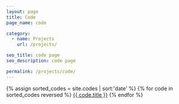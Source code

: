 ```yaml
---
layout: page
title: Code
page_name: code

category:
  - name: Projects
    url: /projects/

seo_title: code page
seo_description: code page

permalink: /projects/code/
---
```


{% assign sorted_codes = site.codes | sort:'date' %}
{% for code in sorted_codes reversed %}
<a class="post-list-item" href="{{site.baseurl}}{{ code.url }}">
<i class="fa fa-angle-right"></i> <span>{{ code.title }}</span></a>
{% endfor %}